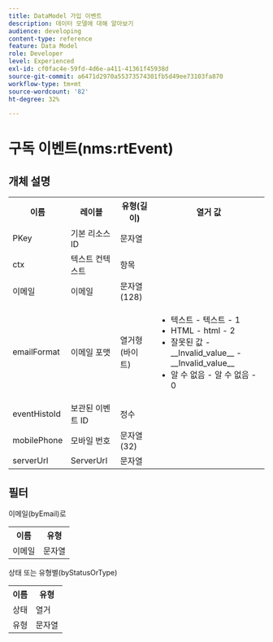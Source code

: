 ```yaml
---
title: DataModel 가입 이벤트
description: 데이터 모델에 대해 알아보기
audience: developing
content-type: reference
feature: Data Model
role: Developer
level: Experienced
exl-id: cf0fac4e-59fd-4d6e-a411-41361f45938d
source-git-commit: a6471d2970a55373574301fb5d49ee73103fa870
workflow-type: tm+mt
source-wordcount: '82'
ht-degree: 32%

---
```


# 구독 이벤트(nms:rtEvent)

## 개체 설명

<table>
    <tr>
        <th>이름</th>
        <th>레이블</th>
        <th>유형(길이)</th>
        <th>열거 값</th>
    </tr>
    <tr>
        <td>PKey</td>
        <td>기본 리소스 ID</td>
        <td>문자열 </td>
        <td> </td>
    </tr>
    <tr>
        <td>ctx</td>
        <td>텍스트 컨텍스트</td>
        <td>항목 </td>
        <td> </td>
    </tr>
    <tr>
        <td>이메일</td>
        <td>이메일</td>
        <td>문자열(128)</td>
        <td> </td>
    </tr>
    <tr>
        <td>emailFormat</td>
        <td>이메일 포맷</td>
        <td>열거형(바이트) </td>
        <td>
            <ul>
            <li>텍스트 - 텍스트 - 1</li>
            <li>HTML - html - 2</li>
            <li>잘못된 값 - __Invalid_value__ - __Invalid_value__</li>
            <li>알 수 없음 - 알 수 없음 - 0</li>
            </ul>
        </td>
    </tr>
    <tr>
        <td>eventHistoId</td>
        <td>보관된 이벤트 ID</td>
        <td>정수 </td>
        <td> </td>
    </tr>
    <tr>
        <td>mobilePhone</td>
        <td>모바일 번호</td>
        <td>문자열 (32)</td>
        <td> </td>
    </tr>
    <tr>
        <td>serverUrl</td>
        <td>ServerUrl</td>
        <td>문자열 </td>
        <td> </td>
    </tr>
</table>

## 필터

이메일(byEmail)로

<table>
    <tr>
    <th>이름</th>
    <th>유형</th>
    </tr>
    <tr>
    <td>이메일</td>
    <td>문자열</td>
    </tr>
</table>

상태 또는 유형별(byStatusOrType)

<table>
        <tr>
        <th>이름</th>
        <th>유형</th>
        </tr>
        <tr>
        <td>상태</td>
        <td>열거</td>
        </tr>
        <tr>
        <td>유형</td>
        <td>문자열</td>
        </tr>
    </table>
